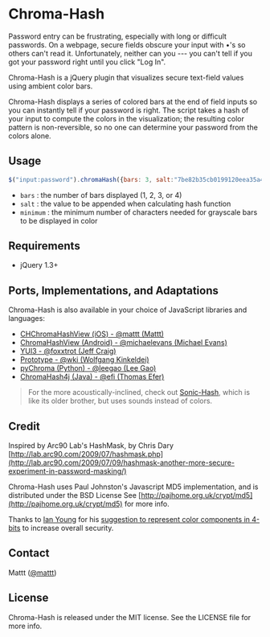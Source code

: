 # Chroma-Hash

Password entry can be frustrating, 
especially with long or difficult passwords. 
On a webpage, secure fields obscure your input with •'s so others can't read it. 
Unfortunately, neither can you --- 
you can't tell if you got your password right until you click "Log In".

Chroma-Hash is a jQuery plugin that visualizes secure text-field values using ambient color bars.

Chroma-Hash displays a series of colored bars at the end of field inputs 
so you can instantly tell if your password is right. 
The script takes a hash of your input to compute the colors in the visualization;
the resulting color pattern is non-reversible, 
so no one can determine your password from the colors alone.

## Usage

```javascript
$("input:password").chromaHash({bars: 3, salt:"7be82b35cb0199120eea35a4507c9acf", minimum:6});
```

- `bars` : the number of bars displayed (1, 2, 3, or 4)
- `salt` : the value to be appended when calculating hash function
- `minimum` : the minimum number of characters needed for grayscale bars to be displayed in color

## Requirements

- jQuery 1.3+

## Ports, Implementations, and Adaptations

Chroma-Hash is also available in your choice of JavaScript libraries and languages:

- [CHChromaHashView (iOS) - @mattt (Mattt)](https://github.com/mattt/CHChromaHashView)
- [ChromaHashView (Android) - @michaelevans (Michael Evans)](https://github.com/MichaelEvans/ChromaHashView)
- [YUI3 - @foxxtrot (Jeff Craig)](http://github.com/foxxtrot/Chroma-Hash)
- [Prototype - @wki (Wolfgang Kinkeldei)](http://github.com/wki/Chroma-Hash)
- [pyChroma (Python) - @leegao (Lee Gao)](http://github.com/leegao/pyChroma)
- [ChromaHash4j (Java) - @efi (Thomas Efer)](http://github.com/efi/ChromaHash4j)

> For the more acoustically-inclined, 
> check out [Sonic-Hash](http://mattt.github.com/Sonic-Hash/), 
> which is like its older brother, but uses sounds instead of colors.

## Credit

Inspired by Arc90 Lab's HashMask, by Chris Dary
[http://lab.arc90.com/2009/07/hashmask.php](http://lab.arc90.com/2009/07/09/hashmask-another-more-secure-experiment-in-password-masking/)

Chroma-Hash uses Paul Johnston's Javascript MD5 implementation, and is distributed under the BSD License
See [http://pajhome.org.uk/crypt/md5](http://pajhome.org.uk/crypt/md5) for more info.

Thanks to [Ian Young](http://www.iangreenleaf.com/) for his [suggestion to represent color components in 4-bits](http://blog.iangreenleaf.com/2009/08/making-chroma-hash-less-leaky.html) to increase overall security.

## Contact

Mattt ([@mattt](https://twitter.com/mattt))

## License

Chroma-Hash is released under the MIT license. 
See the LICENSE file for more info.
